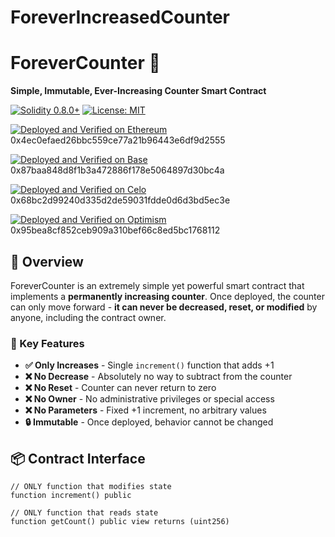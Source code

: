# ForeverIncreasedCounter
# ForeverCounter 🔼

**Simple, Immutable, Ever-Increasing Counter Smart Contract**

[![Solidity 0.8.0+](https://img.shields.io/badge/Solidity-0.8.0%2B-blue.svg)](https://soliditylang.org/)
[![License: MIT](https://img.shields.io/badge/License-MIT-green.svg)](https://opensource.org/licenses/MIT)

[![Deployed and Verified on Ethereum](https://img.shields.io/badge/Deployed_and_Verified-Ethereum-3C3C3D.svg)](https://etherscan.io/)  0x4ec0efaed26bbc559ce77a21b96443e6df9d2555

[![Deployed and Verified on Base](https://img.shields.io/badge/Deployed_and_Verified-Base-0052FF.svg)](https://basescan.org/) 0x87baa848d8f1b3a472886f178e5064897d30bc4a

[![Deployed and Verified on Celo](https://img.shields.io/badge/Deployed_and_Verified-Celo-FBCC5C.svg)](https://celoscan.io/) 0x68bc2d99240d335d2de59031fdde0d6d3bd5ec3e

[![Deployed and Verified on Optimism](https://img.shields.io/badge/Deployed_and_Verified-Optimism-FF0420.svg)](https://optimistic.etherscan.io/) 0x95bea8cf852ceb909a310bef66c8ed5bc1768112


## 📖 Overview

ForeverCounter is an extremely simple yet powerful smart contract that implements a **permanently increasing counter**. Once deployed, the counter can only move forward - **it can never be decreased, reset, or modified** by anyone, including the contract owner.

### 🎯 Key Features

- **✅ Only Increases** - Single `increment()` function that adds +1
- **❌ No Decrease** - Absolutely no way to subtract from the counter
- **❌ No Reset** - Counter can never return to zero
- **❌ No Owner** - No administrative privileges or special access
- **❌ No Parameters** - Fixed +1 increment, no arbitrary values
- **🔒 Immutable** - Once deployed, behavior cannot be changed

## 📦 Contract Interface

```solidity
// ONLY function that modifies state
function increment() public

// ONLY function that reads state  
function getCount() public view returns (uint256)
